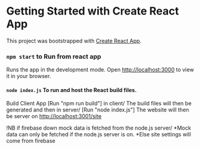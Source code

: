 # Getting Started with Create React App

This project was bootstrapped with [Create React App](https://github.com/facebook/create-react-app).

### `npm start` to Run from react app

Runs the app in the development mode.
Open [http://localhost:3000](http://localhost:3000) to view it in your browser.

#### `node index.js` To run and host the React build files.

Build Client App [Run "npm run build"] in client/
The build files will then be generated and then in server/ [Run "node index.js"]
The website will then be server on [http://localhost:3001/site](http://localhost:3001/site)

!NB if firebase down mock data is fetched from the node.js server/
 *Mock data can only be fetched if the node.js server is on.
 *Else site settings will come from firebase
